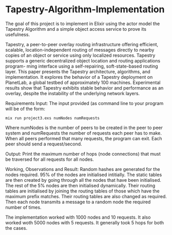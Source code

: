 # Tapestry-Algorithm-Implementation

The goal of this project is to implement in Elixir using the actor model the Tapestry Algorithm and a simple object access service to prove its usefulness.

Tapestry, a peer-to-peer overlay routing infrastructure offering efficient, scalable, location-independent routing of messages directly to nearby copies of an object or service using only localized resources. Tapestry supports a generic decentralized object location and routing applications program- ming interface using a self-repairing, soft-state-based routing layer. This paper presents the Tapestry architecture, algorithms, and implementation. It explores the behavior of a Tapestry deployment on PlanetLab, a global testbed of approximately 100 machines. Experimental results show that Tapestry exhibits stable behavior and performance as an overlay, despite the instability of the underlying network layers.

Requirements
Input: The input provided (as command line to your program will be of the form:
```
mix run project3.exs numNodes numRequests
```
Where numNodes is the number of peers to be created in the peer to peer system and numRequests the number of requests each peer has to make. When all peers performed
that many requests, the program can exit. Each peer should send a request/second.

Output: Print the maximum number of hops (node connections) that must be traversed for all requests for all nodes.

Working, Observations and Result:
Random hashes are generated for the nodes required. 95% of the nodes are initialised intitially. The static tables are then created by going through all the nodes that have been initialised. The rest of the 5% nodes are then initialised dynamically. Their routing tables are initialised by joining the routing tables of those which have the maximum prefix matches. Their routing tables are also changed as required. Then each node transmits a message to a random node the required number of times. 

The implementation worked with 1000 nodes and 10 requests. It also worked woth 5000 nodes with 5 requests.
It generally took 5 hops for both the cases.
